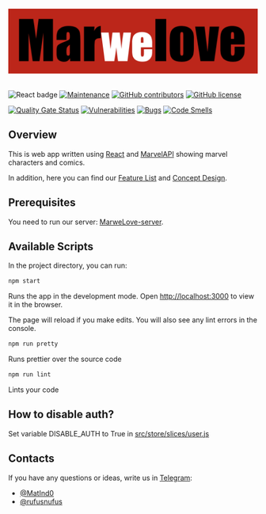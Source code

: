 <p>
<img src="./images/logo.png" width="600px" alt="mar-we-love-logo"/>&nbsp;
</p>

![React badge](https://img.shields.io/badge/MADE%20WITH-REACT-blue?style=for-the-badge&logo=react)
[![Maintenance](https://img.shields.io/maintenance/yes/2021?style=for-the-badge)]()
[![GitHub contributors](https://img.shields.io/github/contributors/rufusnufus/marwelove?style=for-the-badge)](https://github.com/rufusnufus/marwelove/graphs/contributors)
[![GitHub license](https://img.shields.io/badge/license-mit-orange.svg?style=for-the-badge)](https://github.com/rufusnufus/marwelove/blob/master/LICENSE)

[![Quality Gate Status](https://sonarcloud.io/api/project_badges/measure?project=rufusnufus_marwelove&metric=alert_status)](https://sonarcloud.io/dashboard?id=rufusnufus_marwelove)
[![Vulnerabilities](https://sonarcloud.io/api/project_badges/measure?project=rufusnufus_marwelove&metric=vulnerabilities)](https://sonarcloud.io/dashboard?id=rufusnufus_marwelove)
[![Bugs](https://sonarcloud.io/api/project_badges/measure?project=rufusnufus_marwelove&metric=bugs)](https://sonarcloud.io/dashboard?id=rufusnufus_marwelove)
[![Code Smells](https://sonarcloud.io/api/project_badges/measure?project=rufusnufus_marwelove&metric=code_smells)](https://sonarcloud.io/dashboard?id=rufusnufus_marwelove)
<br>

## Overview

This is web app written using [React](https://reactjs.org) and [MarvelAPI](https://developer.marvel.com) showing marvel characters and comics.

In addition, here you can find our [Feature List](https://docs.google.com/document/d/1AQ5OILzj2gMUXtgjeuNkqoA9NvUjoIOZ0glIdbwxLoE/edit?usp=sharing) and [Concept Design](https://www.figma.com/file/8kroWzsOc9W04FsKwadORK/Untitled?node-id=0%3A1).

## Prerequisites

You need to run our server: [MarweLove-server](https://github.com/KamilRizatdinov/marwelove-server).

## Available Scripts

In the project directory, you can run:

```bash
npm start
```

Runs the app in the development mode.
Open [http://localhost:3000](http://localhost:3000) to view it in the browser.

The page will reload if you make edits.
You will also see any lint errors in the console.

```bash
npm run pretty
```

Runs prettier over the source code

```bash
npm run lint
```

Lints your code

## How to disable auth?

Set variable DISABLE_AUTH to True in [src/store/slices/user.js](src/store/slices/user.js)

## Contacts

If you have any questions or ideas, write us in [Telegram](https://telegram.org):

- [@MatInd0](https://t.me/MatInd0/)
- [@rufusnufus](https://t.me/rufusnufus/)
